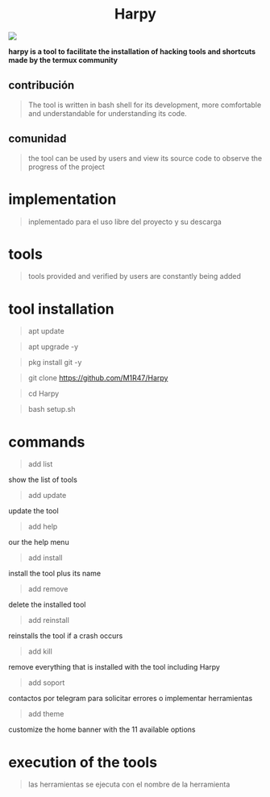 <center> <h1> Harpy </h1> </center>
<body> <img src="https://encrypted-tbn0.gstatic.com/images?q=tbn:ANd9GcRnfyotGgttBPf2Jr-diNQQD6dOV4NYBG0kIw&usqp=CAU"> </body>

**harpy is a tool to facilitate the installation of hacking tools and shortcuts made by the termux community**
## contribución
>  The tool is written in bash shell for its development, more comfortable and understandable for understanding its code.
##  comunidad
>  the tool can be used by users and view its source code to observe the progress of the project 
#  implementation 
>  inplementado para el uso libre del proyecto y su descarga
# tools 
>  tools provided and verified by users are constantly being added 
# tool installation 
>  apt update

 > apt upgrade -y 
 
> pkg install git -y 

> git clone https://github.com/M1R47/Harpy

> cd Harpy

> bash setup.sh

# commands
> add list 

show the list of tools 

> add update 

update the tool

> add help 

our the help menu 

>  add install 

install the tool plus its name 

> add remove 

delete the installed tool

> add reinstall 

reinstalls the tool if a crash occurs 

> add kill

remove everything that is installed with the tool including Harpy

> add soport

contactos por telegram para solicitar errores o implementar herramientas 

> add theme

customize the home banner with the 11 available options 

# execution of the tools 
> las herramientas se ejecuta con el nombre de la herramienta 

